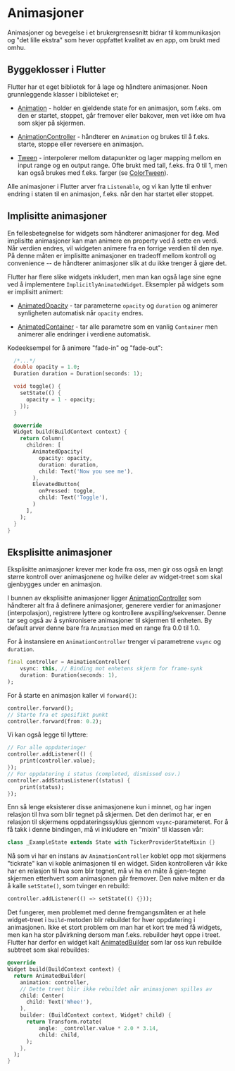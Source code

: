 # Animasjoner

Animasjoner og bevegelse i et brukergrensesnitt bidrar til kommunikasjon og "det lille ekstra" som hever oppfattet kvalitet av en app, om brukt med omhu.

## Byggeklosser i Flutter

Flutter har et eget bibliotek for å lage og håndtere animasjoner. Noen grunnleggende klasser i biblioteket er;

- [Animation](https://api.flutter.dev/flutter/animation/Animation-class.html) - holder en gjeldende state for en animasjon, som f.eks. om den er startet, stoppet, går fremover eller bakover, men vet ikke om hva som skjer på skjermen.

- [AnimationController](https://api.flutter.dev/flutter/animation/AnimationController-class.html) - håndterer en `Animation` og brukes til å f.eks. starte, stoppe eller reversere en animasjon.

- [Tween](https://api.flutter.dev/flutter/animation/Tween-class.html) - interpolerer mellom datapunkter og lager mapping mellom en input range og en output range. Ofte brukt med tall, f.eks. fra 0 til 1, men kan også brukes med f.eks. farger (se [ColorTween](https://api.flutter.dev/flutter/animation/ColorTween-class.html)).

Alle animasjoner i Flutter arver fra `Listenable`, og vi kan lytte til enhver endring i staten til en animasjon, f.eks. når den har startet eller stoppet.

## Implisitte animasjoner

En fellesbetegnelse for widgets som håndterer animasjoner for deg. Med implisitte animasjoner kan man animere en property ved å sette en verdi. Når verdien endres, vil widgeten animere fra en forrige verdien til den nye. På denne måten er implisitte animasjoner en tradeoff mellom kontroll og convenience -- de håndterer animasjoner slik at du ikke trenger å gjøre det.

Flutter har flere slike widgets inkludert, men man kan også lage sine egne ved å implementere `ImplicitlyAnimatedWidget`. Eksempler på widgets som er implisitt animert:

- [AnimatedOpacity](https://api.flutter.dev/flutter/widgets/AnimatedOpacity-class.html) - tar parameterne `opacity` og `duration` og animerer synligheten automatisk når `opacity` endres.

- [AnimatedContainer](https://api.flutter.dev/flutter/widgets/AnimatedContainer-class.html) - tar alle parametre som en vanlig `Container` men animerer alle endringer i verdiene automatisk.

Kodeeksempel for å animere "fade-in" og "fade-out":

```dart
  /*...*/
  double opacity = 1.0;
  Duration duration = Duration(seconds: 1);

  void toggle() {
    setState(() {
      opacity = 1 - opacity;
    });
  }

  @override
  Widget build(BuildContext context) {
    return Column(
      children: [
        AnimatedOpacity(
          opacity: opacity,
          duration: duration,
          child: Text('Now you see me'),
        ),
        ElevatedButton(
          onPressed: toggle,
          child: Text('Toggle'),
        )
      ],
    );
  }
}
```

## Eksplisitte animasjoner

Eksplisitte animasjoner krever mer kode fra oss, men gir oss også en langt større kontroll over animasjonene og hvilke deler av widget-treet som skal gjenbygges under en animasjon.

I bunnen av eksplisitte animasjoner ligger [AnimationController](https://api.flutter.dev/flutter/animation/AnimationController-class.html) som håndterer alt fra å definere animasjoner, generere verdier for animasjoner (interpolasjon), registrere lyttere og kontrollere avspilling/sekvenser. Denne tar seg også av å synkronisere animasjoner til skjermen til enheten. By default arver denne bare fra `Animation` med en range fra 0.0 til 1.0.

For å instansiere en `AnimationController` trenger vi parametrene `vsync` og `duration`.

```dart
final controller = AnimationController(
    vsync: this, // Binding mot enhetens skjerm for frame-synk
    duration: Duration(seconds: 1),
);
```

For å starte en animasjon kaller vi `forward()`:

```dart
controller.forward();
// Starte fra et spesifikt punkt
controller.forward(from: 0.2);
```

Vi kan også legge til lyttere:

```dart
// For alle oppdateringer
controller.addListener(() {
    print(controller.value);
});
// For oppdatering i status (completed, dismissed osv.)
controller.addStatusListener((status) {
    print(status);
});
```

Enn så lenge eksisterer disse animasjonene kun i minnet, og har ingen relasjon til hva som blir tegnet på skjermen. Det den derimot har, er en relasjon til skjermens oppdateringssyklus gjennom `vsync`-parameteret. For å få takk i denne bindingen, må vi inkludere en "mixin" til klassen vår:

```dart
class _ExampleState extends State with TickerProviderStateMixin {}
```

Nå som vi har en instans av `AnimationController` koblet opp mot skjermens "tickrate" kan vi koble animasjonen til en widget. Siden kontrolleren vår ikke har en relasjon til hva som blir tegnet, må vi ha en måte å gjen-tegne skjermen etterhvert som animasjonen går fremover. Den naive måten er da å kalle `setState()`, som tvinger en rebuild:

```dart
controller.addListener(() => setState(() {}));
```

Det fungerer, men problemet med denne fremgangsmåten er at hele widget-treet i `build`-metoden blir rebuildet for hver oppdatering i animasjonen. Ikke et stort problem om man har et kort tre med få widgets, men kan ha stor påvirkning dersom man f.eks. rebuilder høyt oppe i treet. Flutter har derfor en widget kalt [AnimatedBuilder](https://api.flutter.dev/flutter/widgets/AnimatedBuilder-class.html) som lar oss kun rebuilde subtreet som skal rebuildes:

```dart
@override
Widget build(BuildContext context) {
  return AnimatedBuilder(
    animation: controller,
    // Dette treet blir ikke rebuildet når animasjonen spilles av
    child: Center(
      child: Text('Whee!'),
    ),
    builder: (BuildContext context, Widget? child) {
      return Transform.rotate(
          angle: _controller.value * 2.0 * 3.14,
          child: child,
      );
    },
  );
}
```
